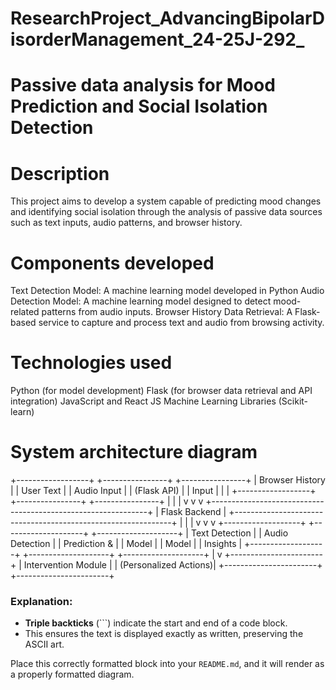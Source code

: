 # ResearchProject_AdvancingBipolarDisorderManagement_24-25J-292_
# Passive data analysis for Mood Prediction and Social Isolation Detection 

# Description

This project aims to develop a system capable of predicting mood changes and identifying social isolation through the analysis of passive data sources such as text inputs, audio patterns, and browser history.

# Components developed

Text Detection Model: A machine learning model developed in Python
Audio Detection Model: A machine learning model designed to detect mood-related patterns from audio inputs.
Browser History Data Retrieval: A Flask-based service to capture and process text and audio from browsing activity.

# Technologies used 

Python (for model development)
Flask (for browser data retrieval and API integration)
JavaScript and React JS
Machine Learning Libraries (Scikit-learn)

# System architecture diagram

+------------------+ +----------------+ +----------------+ | Browser History | | User Text | | Audio Input | | (Flask API) | | Input | | | +------------------+ +----------------+ +----------------+ | | | v v v +--------------------------------------------------------------+ | Flask Backend | +--------------------------------------------------------------+ | | | v v v +-------------------+ +--------------------+ +--------------------+ | Text Detection | | Audio Detection | | Prediction & | | Model | | Model | | Insights | +-------------------+ +--------------------+ +--------------------+ | v +-----------------------+ | Intervention Module | | (Personalized Actions)| +-----------------------+
                            +-----------------------+
### Explanation:
- **Triple backticks** (\`\`\`) indicate the start and end of a code block.
- This ensures the text is displayed exactly as written, preserving the ASCII art.

Place this correctly formatted block into your `README.md`, and it will render as a properly formatted diagram.
